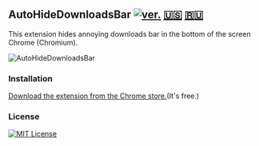 ## AutoHideDownloadsBar [![ver.](https://img.shields.io/chrome-web-store/v/gkmndgjgpolmikgnipipfekglbbgjcel.svg?style=flat-square)](#) [:us:](https://github.com/Artlant/AutoHideDownloadsBar-extension/blob/master/README.md) [:ru:](https://github.com/Artlant/AutoHideDownloadsBar-extension/blob/master/docs/ru-RU/README.md) 
This extension hides annoying downloads bar in the bottom of the screen Chrome (Chromium).

![AutoHideDownloadsBar ](https://lh3.googleusercontent.com/sjAqUqJbt1n_b5q9u6LSz0zGkDdZi4HKW0zYceTTY9SAY7KGoyLfQ6w6yqsHueTEbF5ggehcKg=s640-h400-e365-rw)

### Installation
[Download the extension from the Chrome store.](https://chrome.google.com/webstore/detail/auto-hide-downloads-bar/gkmndgjgpolmikgnipipfekglbbgjcel)(It's free.)

### License 
[![MIT License](https://img.shields.io/badge/license-MIT-007EC7.svg?style=flat-square)](/LICENSE)

